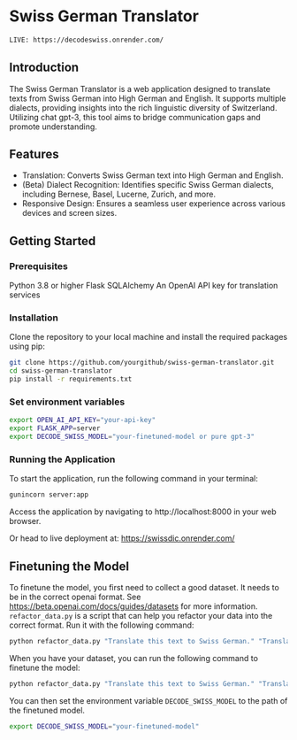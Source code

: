 # Swiss German Translator
```diff
LIVE: https://decodeswiss.onrender.com/
```

## Introduction

The Swiss German Translator is a web application designed to translate texts from Swiss German into High German and 
English. It supports multiple dialects, providing insights into the rich linguistic diversity of Switzerland. 
Utilizing chat gpt-3, this tool aims to bridge communication gaps and promote understanding.

## Features

- Translation: Converts Swiss German text into High German and English.
- (Beta) Dialect Recognition: Identifies specific Swiss German dialects, including Bernese, Basel, Lucerne, Zurich, and more.
- Responsive Design: Ensures a seamless user experience across various devices and screen sizes.

## Getting Started

### Prerequisites
Python 3.8 or higher
Flask
SQLAlchemy
An OpenAI API key for translation services

### Installation
Clone the repository to your local machine and install the required packages using pip:
```bash
git clone https://github.com/yourgithub/swiss-german-translator.git
cd swiss-german-translator
pip install -r requirements.txt
```
### Set environment variables
```bash
export OPEN_AI_API_KEY="your-api-key"
export FLASK_APP=server
export DECODE_SWISS_MODEL="your-finetuned-model or pure gpt-3"
```
### Running the Application
To start the application, run the following command in your terminal:
```bash
gunincorn server:app
```
Access the application by navigating to http://localhost:8000 in your web browser.

Or head to live deployment at:
https://swissdic.onrender.com/

## Finetuning the Model
To finetune the model, you first need to collect a good dataset. It needs to be in the correct openai format. See 
https://beta.openai.com/docs/guides/datasets for more information. `refactor_data.py` is a script that can help you
refactor your data into the correct format. Run it with the following command:
```bash
python refactor_data.py "Translate this text to Swiss German." "Translate this text to English." "Translate this text to German." kanton True
```
When you have your dataset, you can run the following command to finetune the model:
```bash
python refactor_data.py "Translate this text to Swiss German." "Translate this text to English." "Translate this text to German." Zurich True
```
You can then set the environment variable `DECODE_SWISS_MODEL` to the path of the finetuned model.
```bash
export DECODE_SWISS_MODEL="your-finetuned-model"
```

